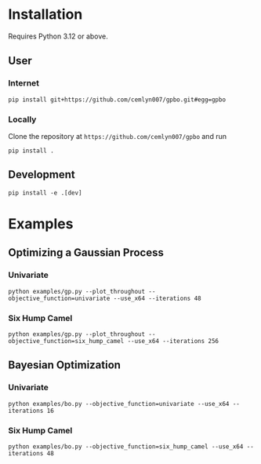 # Installation
Requires Python 3.12 or above.
## User
### Internet
```
pip install git+https://github.com/cemlyn007/gpbo.git#egg=gpbo
```
### Locally
Clone the repository at `https://github.com/cemlyn007/gpbo` and run
```
pip install .
```
## Development
```pip install -e .[dev]```
# Examples
## Optimizing a Gaussian Process
### Univariate
```
python examples/gp.py --plot_throughout --objective_function=univariate --use_x64 --iterations 48
```
### Six Hump Camel
```
python examples/gp.py --plot_throughout --objective_function=six_hump_camel --use_x64 --iterations 256
```
## Bayesian Optimization
### Univariate
```
python examples/bo.py --objective_function=univariate --use_x64 --iterations 16
```
### Six Hump Camel
```
python examples/bo.py --objective_function=six_hump_camel --use_x64 --iterations 48
```
